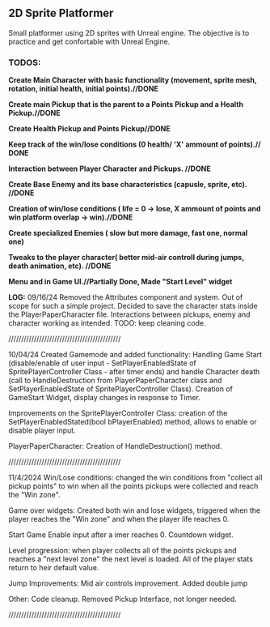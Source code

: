 ## 2D Sprite Platformer

Small platformer using 2D sprites with Unreal engine. The objective is to practice and get confortable with Unreal Engine.

### TODOS:

**Create Main Character with basic functionality (movement, sprite mesh, rotation, initial health, initial points).//DONE**

**Create main Pickup that is the parent to a Points Pickup and a Health Pickup.//DONE**

**Create Health Pickup and Points Pickup//DONE**

**Keep track of the win/lose conditions (0 health/ 'X' ammount of points).// DONE**

**Interaction between Player Character and Pickups. //DONE**

**Create Base Enemy and its base characteristics (capusle, sprite, etc). //DONE**

**Creation of win/lose conditions ( life = 0 -> lose,  X ammount of points and win platform overlap -> win).//DONE**

**Create specialized Enemies ( slow but more damage, fast one, normal one)**

**Tweaks to the player character( better mid-air controll during jumps, death animation, etc). //DONE**

**Menu and in Game UI.//Partially Done, Made "Start Level" widget**

**LOG:**
09/16/24
Removed the Attributes component and system. Out of scope for such a simple project. 
Decided to save the character stats inside the PlayerPaperCharacter file. 
Interactions between pickups, enemy and character working as intended. 
TODO: keep cleaning code.

////////////////////////////////////////////

10/04/24
Created Gamemode and added functionality:
Handling Game Start (disable/enable of user input - SetPlayerEnabledState of SpritePlayerController Class - after timer ends) and handle Character death (call to HandleDestruction from PlayerPaperCharacter class and SetPlayerEnabledState of SpritePlayerController Class).
Creation of GameStart Widget, display changes in response to Timer.

Improvements on the SpritePlayerController Class: creation of the SetPlayerEnabledStated(bool bPlayerEnabled) method, allows to enable or disable player input.

PlayerPaperCharacter: 
Creation of HandleDestruction() method.

////////////////////////////////////////////

11/4/2024
Win/Lose conditions:
changed the win conditions from "collect all pickup points" to win when all the points pickups were collected and reach the "Win zone".

Game over widgets:
Created both win and lose widgets, triggered when the player reaches the "Win zone" and when the player life reaches 0.

Start Game
Enable input after a imer reaches 0.
Countdown widget.

Level progression:
when player collects all of the points pickups and reaches a "next level zone" the next level is loaded. All of the player stats return to heir default value.

Jump Improvements:
Mid air controls improvement.
Added double jump

Other:
Code cleanup.
Removed Pickup Interface, not longer needed.

////////////////////////////////////////////
